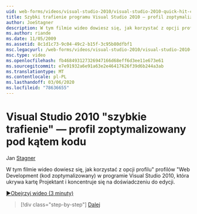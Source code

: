 ```yaml
---
uid: web-forms/videos/visual-studio-2010/visual-studio-2010-quick-hit-code-optimized-profile
title: Szybki trafienie programu Visual Studio 2010 — profil zoptymalizowany pod kątem kodu | Microsoft Docs
author: JoeStagner
description: W tym filmie wideo dowiesz się, jak korzystać z opcji profilu&quot; profilów &quot;Web Development (kod zoptymalizowany) w programie Visual Studio 2010, która ukrywa kartę Projektant i...
ms.author: riande
ms.date: 11/05/2009
ms.assetid: 8c1d1c73-9c04-49c2-b15f-3c95b80dfbf1
msc.legacyurl: /web-forms/videos/visual-studio-2010/visual-studio-2010-quick-hit-code-optimized-profile
msc.type: video
ms.openlocfilehash: fb468493127326947166d68eff6d3ee11e673e61
ms.sourcegitcommit: e7e91932a6e91a63e2e46417626f39d6b244a3ab
ms.translationtype: MT
ms.contentlocale: pl-PL
ms.lasthandoff: 03/06/2020
ms.locfileid: "78636655"
---
```

# <a name="visual-studio-2010-quick-hit---code-optimized-profile"></a>Visual Studio 2010 "szybkie trafienie" — profil zoptymalizowany pod kątem kodu

Jan [Stagner](https://github.com/JoeStagner)

W tym filmie wideo dowiesz się, jak korzystać z opcji profilu&quot; profilów &quot;Web Development (kod zoptymalizowany) w programie Visual Studio 2010, która ukrywa kartę Projektant i koncentruje się na doświadczeniu do edycji. 

[&#9654;Obejrzyj wideo (3 minuty)](https://channel9.msdn.com/Blogs/ASP-NET-Site-Videos/visual-studio-2010-quick-hit-code-optimized-profile)

> [!div class="step-by-step"]
> [Dalej](visual-studio-2010-quick-hit-code-search-view-hierarchy.md)
